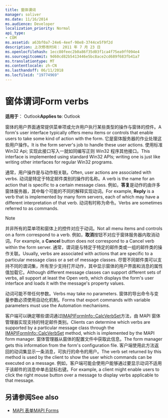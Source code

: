 ```yaml
---
title: 窗体谓词
manager: soliver
ms.date: 11/16/2014
ms.audience: Developer
localization_priority: Normal
api_type:
- COM
ms.assetid: a63bf0a7-24e6-4eef-98e8-3744ce5f9f2d
description: 上次修改时间： 2011 年 7 月 23 日
ms.openlocfilehash: 1ecc80feec2b0a86f35d03f1ca4f75ea9ff094e4
ms.sourcegitcommit: 9d60cd82b5413446e5bc8ace2cd689f683fb41a7
ms.translationtype: MT
ms.contentlocale: zh-CN
ms.lasthandoff: 06/11/2018
ms.locfileid: "19774969"
---
```

# <a name="form-verbs"></a><span data-ttu-id="fb191-103">窗体谓词</span><span class="sxs-lookup"><span data-stu-id="fb191-103">Form verbs</span></span>

<span data-ttu-id="fb191-104">**适用于**： Outlook</span><span class="sxs-lookup"><span data-stu-id="fb191-104">**Applies to**: Outlook</span></span> 
  
<span data-ttu-id="fb191-105">窗体的用户界面通常提供菜单项或允许用户执行某些类型的操作与窗体的控件。</span><span class="sxs-lookup"><span data-stu-id="fb191-105">A form's user interface typically offers menu items or controls that enable users to take some kind of action with the form.</span></span> <span data-ttu-id="fb191-106">它是窗体服务器的作业处理这些用户操作。</span><span class="sxs-lookup"><span data-stu-id="fb191-106">It is the form server's job to handle these user actions.</span></span> <span data-ttu-id="fb191-107">使用标准 Win32 Api; 实现此接口写入一就如同编写正则 Win32 程序其他接口。</span><span class="sxs-lookup"><span data-stu-id="fb191-107">This interface is implemented using standard Win32 APIs; writing one is just like writing other interfaces for regular Win32 programs.</span></span>
  
<span data-ttu-id="fb191-108">通常，用户操作是与动作相关联。</span><span class="sxs-lookup"><span data-stu-id="fb191-108">Often, user actions are associated with verbs.</span></span> <span data-ttu-id="fb191-109">动词是特定于特定邮件类别的操作的名称。</span><span class="sxs-lookup"><span data-stu-id="fb191-109">A verb is the name for an action that is specific to a certain message class.</span></span> <span data-ttu-id="fb191-110">例如，**答复**是动作的由许多窗体服务器，其中每个可能的不同的解释实现动词。</span><span class="sxs-lookup"><span data-stu-id="fb191-110">For example, **Reply** is a verb that is implemented by many form servers, each of which may have a different interpretation of that verb.</span></span> <span data-ttu-id="fb191-111">动词有时称为命令。</span><span class="sxs-lookup"><span data-stu-id="fb191-111">Verbs are sometimes referred to as commands.</span></span> 
  
> [!NOTE]
> <span data-ttu-id="fb191-112">并非所有的菜单项和窗体上的控件对应于动词。</span><span class="sxs-lookup"><span data-stu-id="fb191-112">Not all menu items and controls on a form correspond to a verb.</span></span> <span data-ttu-id="fb191-113">例如，**取消**按钮不对应于窗体服务器内取消动词。</span><span class="sxs-lookup"><span data-stu-id="fb191-113">For example, a **Cancel** button does not correspond to a Cancel verb within the form server.</span></span> <span data-ttu-id="fb191-114">通常，谓词是与特定于特定的邮件类或一组的邮件类的操作关联。</span><span class="sxs-lookup"><span data-stu-id="fb191-114">Usually, verbs are associated with actions that are specific to a particular message class or a set of message classes.</span></span> <span data-ttu-id="fb191-115">尽管不同邮件类可以支持不同的谓词集，所有至少支持打开动作，其中显示窗体的用户界面和消息的属性值加载它。</span><span class="sxs-lookup"><span data-stu-id="fb191-115">Although different message classes can support different sets of verbs, all support at least the Open verb, which displays the form's user interface and loads it with the message's property values.</span></span> 
  
<span data-ttu-id="fb191-116">动词可能不带任何参数。</span><span class="sxs-lookup"><span data-stu-id="fb191-116">Verbs may take no parameters.</span></span> <span data-ttu-id="fb191-117">窗体的导出命令与变量参数必须使用自动化机制。</span><span class="sxs-lookup"><span data-stu-id="fb191-117">Forms that export commands with variable parameters must use the Automation mechanisms.</span></span>
  
<span data-ttu-id="fb191-118">客户端可以确定哪些谓词通过[IMAPIFormInfo::CalcVerbSet](imapiforminfo-calcverbset.md)方法，由 MAPI 窗体管理器实现支持的特定邮件类别。</span><span class="sxs-lookup"><span data-stu-id="fb191-118">Clients can determine which verbs are supported by a particular message class through the [IMAPIFormInfo::CalcVerbSet](imapiforminfo-calcverbset.md) method, which is implemented by the MAPI form manager.</span></span> <span data-ttu-id="fb191-119">窗体管理器从窗体的配置文件中获取此信息。</span><span class="sxs-lookup"><span data-stu-id="fb191-119">The form manager gets this information from the form's configuration file.</span></span> <span data-ttu-id="fb191-120">客户端使用此方法返回的动词集显示一条消息，可执行的命令的用户。</span><span class="sxs-lookup"><span data-stu-id="fb191-120">The verb set returned by this method is used by the client to show the user which commands can be executed on a message.</span></span> <span data-ttu-id="fb191-121">例如，客户端可能会使用户能够通过要显示动词不适用于该邮件的消息中单击鼠标右键。</span><span class="sxs-lookup"><span data-stu-id="fb191-121">For example, a client might enable users to click the right mouse button over a message to display verbs applicable to that message.</span></span> 
  
## <a name="see-also"></a><span data-ttu-id="fb191-122">另请参阅</span><span class="sxs-lookup"><span data-stu-id="fb191-122">See also</span></span>

- [<span data-ttu-id="fb191-123">MAPI 表单</span><span class="sxs-lookup"><span data-stu-id="fb191-123">MAPI Forms</span></span>](mapi-forms.md)


